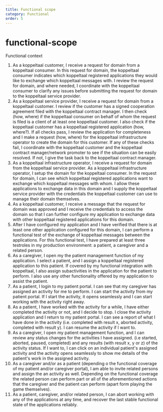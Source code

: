 ```yaml
---
title: Functional scope
category: Functional
order: 5
---
```


# functional-scope

Functional context

1. As a koppeltaal customer, I receive a request for domain from a koppeltaal consumer. In this request for domain, the koppeltaal consumer indicates which koppeltaal registered applications they would like to exchange which koppeltaal messages with. I review the request for domain, and where needed, I coordinate with the koppeltaal consumer to clarify any issues before submitting the request for domain to the koppeltaal service provider.
2. As a koppeltaal service provider, I receive a request for domain from a koppeltaal customer. I review if the customer has a signed cooperation agreement filed with the koppeltaal contract manager. I then check \(how, where\) if the koppeltaal consumer on behalf of whom the request is filed is a client of at least one koppeltaal customer. I also check if the koppeltaal customer has a koppeltaal registered application \(how, where?\). If all checks pass, I review the application for completeness and I make a request \(how, where\) for the koppeltaal infrastructure operator to create the domain for this customer. If any of these checks fail, I coordinate with the koppeltaal customer and the koppeltaal contract manager/network promoter to see if the situation can be easily resolved. If not, I give the task back to the koppeltaal contract manager.
3. As a koppeltaal infrastructure operator, I receive a request for domain from the koppeltaal service provider. As a koppeltaal infrastructure operator, I setup the domain for the koppeltaal consumer. In the request for domain, I can see which koppeltaal registered applications want to exchange which koppeltaal messages with whom. I allow these applications to exchange data in this domain and I supply the koppeltaal service provider with the credentials the koppeltaal customer can use to manage their domain themselves.
4. As a koppeltaal customer, I receive a message that the request for domain was approved and I receive the credentials to access the domain so that I can further configure my application to exchange data with other koppeltaal registered applications for this domain.
5. After I have configured my application and I have verified that there is at least one other application configured for this domain, I can perform a functional test of the exchange of koppeltaal messages between the applications. For this functional test, I have prepared at least three testroles in my production environment: a patient, a caregiver and a related person.
6. As a caregiver, I open my the patient management function of my application. I select a patient, and I assign a koppeltaal registered application to this patient. If covered by my functional integration with koppeltaal, I also assign subactivities in the application for the patient to perform. I also use any other functionality offered by my application to assist the patient.
7. As a patient, I login to my patient portal. I can see that my caregiver has assigned an activity for me to perform. I can start the activity from my patient portal. If I start the activity, it opens seamlessly and I can start working with the activity right away.
8. As a patient, I have worked with the activity for a while, I have either completed the activity or not, and I decide to stop. I close the activity application and I return to my patient portal. I can see a report of what I have done in the activity \(i.e. completed with result x, aborted activity, completed with result y\). I can resume the activity if I want to.
9. As a caregiver, I open my patient management function, and I can review any status changes for the activities I have assigned. \(i.e started, aborted, paused, completed\) and any results \(with result x, y or z\) of the activity status. If I want to, I can click on an individual patient's assigned activity and the activity opens seamlessly to show me details of the patient's work in the assigned activity.
10. As a caregiver and/or as a patient \(depending o the functional coverage of my patient and/or caregiver portal\), I am able to invite related persons and assign the an activity as well. Depending on the functional coverage the related person can perform part or all of the aforementioned actions that the caregiver and the patient can perform \(apart form playing the game themselves\).
11. As a patient, caregiver, and/or related person, I can abort working with any of the applications at any time, and recover the last stable functional state of the applications reliably.

